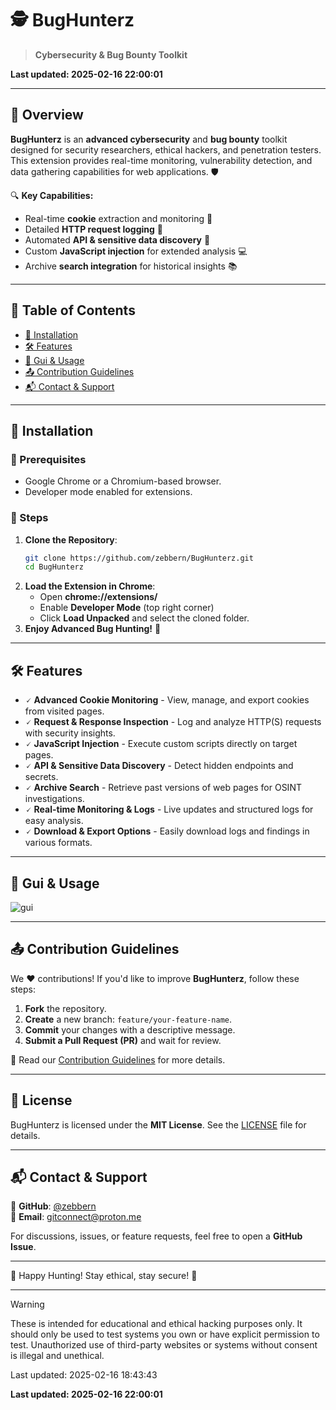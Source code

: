 # 🕵️ BugHunterz
> **Cybersecurity & Bug Bounty Toolkit**

**Last updated:  2025-02-16 22:00:01**

---

## 📌 Overview
**BugHunterz** is an **advanced cybersecurity** and **bug bounty** toolkit designed for security researchers, ethical hackers, and penetration testers. This extension provides real-time monitoring, vulnerability detection, and data gathering capabilities for web applications. 🛡️

🔍 **Key Capabilities:**
- Real-time **cookie** extraction and monitoring 🍪
- Detailed **HTTP request logging** 📜
- Automated **API & sensitive data discovery** 🔑
- Custom **JavaScript injection** for extended analysis 💻
- Archive **search integration** for historical insights 📚

---

## 📜 Table of Contents
- [🚀 Installation](#-installation)
- [🛠️ Features](#️-features)
- [📸 Gui & Usage](#-gui--usage)
- [📤 Contribution Guidelines](#-contribution-guidelines)
- [📬 Contact & Support](#-contact--support)

---

## 🚀 Installation

### 🔹 Prerequisites
- Google Chrome or a Chromium-based browser.
- Developer mode enabled for extensions.

### 🔹 Steps
1. **Clone the Repository**:
   ```bash
   git clone https://github.com/zebbern/BugHunterz.git
   cd BugHunterz
   ```
2. **Load the Extension in Chrome**:
   - Open **chrome://extensions/**
   - Enable **Developer Mode** (top right corner)
   - Click **Load Unpacked** and select the cloned folder.
3. **Enjoy Advanced Bug Hunting!** 🎯

---

## 🛠️ Features

- 🗸 **Advanced Cookie Monitoring** - View, manage, and export cookies from visited pages.
- 🗸 **Request & Response Inspection** - Log and analyze HTTP(S) requests with security insights.
- 🗸 **JavaScript Injection** - Execute custom scripts directly on target pages.
- 🗸 **API & Sensitive Data Discovery** - Detect hidden endpoints and secrets.
- 🗸 **Archive Search** - Retrieve past versions of web pages for OSINT investigations.
- 🗸 **Real-time Monitoring & Logs** - Live updates and structured logs for easy analysis.
- 🗸 **Download & Export Options** - Easily download logs and findings in various formats.

---

## 📸 Gui & Usage

![gui](https://github.com/user-attachments/assets/daedea19-3d62-4d32-be37-fb3788702d81)

---

## 📤 Contribution Guidelines

We ❤️ contributions! If you'd like to improve **BugHunterz**, follow these steps:

1. **Fork** the repository.
2. **Create** a new branch: `feature/your-feature-name`.
3. **Commit** your changes with a descriptive message.
4. **Submit a Pull Request (PR)** and wait for review.

📖 Read our [Contribution Guidelines](https://github.com/zebbern/BugHunterz/CONTRIBUTING.md) for more details.

---

## 📜 License

BugHunterz is licensed under the **MIT License**. See the [LICENSE](https://github.com/zebbern/BugHunterz/blob/main/LICENSE) file for details.

---

## 📬 Contact & Support

🔹 **GitHub**: [@zebbern](https://github.com/zebbern)  
🔹 **Email**: [gitconnect@proton.me](mailto:gitconnect@proton.me)  

For discussions, issues, or feature requests, feel free to open a **GitHub Issue**.

---

🔐 Happy Hunting! Stay ethical, stay secure! 🚀


<hr>

> [!WARNING]  
> These is intended for educational and ethical hacking purposes only. It should only be used to test systems you own or have explicit permission to test. Unauthorized use of third-party websites or systems without consent is illegal and unethical.

Last updated: 2025-02-16 18:43:43

**Last updated:  2025-02-16 22:00:01**
